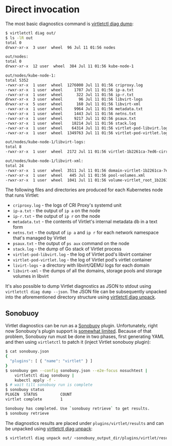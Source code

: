 # Direct invocation

The most basic diagnostics command is [virtletctl diag dump](virtletctl/virtletctl_diag_dump.md):
```bash
$ virtletctl diag out/
$ ls -lR out
total 0
drwxr-xr-x  3 user  wheel  96 Jul 11 01:56 nodes

out/nodes:
total 0
drwxr-xr-x  12 user  wheel  384 Jul 11 01:56 kube-node-1

out/nodes/kube-node-1:
total 5352
-rwxr-xr-x  1 user  wheel  1276000 Jul 11 01:56 criproxy.log
-rwxr-xr-x  1 user  wheel     1787 Jul 11 01:56 ip-a.txt
-rwxr-xr-x  1 user  wheel      322 Jul 11 01:56 ip-r.txt
drwxr-xr-x  3 user  wheel       96 Jul 11 01:56 libvirt-logs
drwxr-xr-x  5 user  wheel      160 Jul 11 01:56 libvirt-xml
-rwxr-xr-x  1 user  wheel     9964 Jul 11 01:56 metadata.txt
-rwxr-xr-x  1 user  wheel     1443 Jul 11 01:56 netns.txt
-rwxr-xr-x  1 user  wheel     9217 Jul 11 02:56 psaux.txt
-rwxr-xr-x  1 user  wheel    18214 Jul 11 01:56 stack.log
-rwxr-xr-x  1 user  wheel    64314 Jul 11 01:56 virtlet-pod-libvirt.log
-rwxr-xr-x  1 user  wheel  1349763 Jul 11 01:56 virtlet-pod-virtlet.log

out/nodes/kube-node-1/libvirt-logs:
total 8
-rwxr-xr-x  1 user  wheel  2172 Jul 11 01:56 virtlet-1b2261ca-7ed6-cirros-vm.log

out/nodes/kube-node-1/libvirt-xml:
total 24
-rwxr-xr-x  1 user  wheel  3511 Jul 11 01:56 domain-virtlet-1b2261ca-7ed6-cirros-vm.xml
-rwxr-xr-x  1 user  wheel   445 Jul 11 01:56 pool-volumes.xml
-rwxr-xr-x  1 user  wheel  1041 Jul 11 01:56 volume-virtlet_root_1b2261ca-7ed6-58e7-58de-0eef2c9d5320.xml
```

The following files and directories are produced for each Kubernetes
node that runs Virtlet:

* `criproxy.log` - the logs of CRI Proxy's systemd unit
* `ip-a.txt` - the output of `ip a` on the node
* `ip-r.txt` - the output of `ip r` on the node
* `metadata.txt` - the contents of Virtlet's internal metadata db in a text form
* `netns.txt` - the output of `ip a` and `ip r` for each network
  namespace that's managed by Virtlet
* `psaux.txt` - the output of `ps aux` command on the node
* `stack.log` - the dump of Go stack of Virtlet process
* `virtlet-pod-libvirt.log` - the log of Virtlet pod's libvirt container
* `virtlet-pod-virtlet.log` - the log of Virtlet pod's virtlet container
* `livirt-logs` - a directory with libvirt/QEMU logs for each domain
* `libvirt-xml` - the dumps of all the domains, storage pools and storage volumes in libvirt

It's also possible to dump Virtlet diagnostics as JSON to stdout using
`virtletctl diag dump --json`. The JSON file can be subsequently
unpacked into the aforementioned directory structure using
[virtletctl diag unpack](virtletctl/virtletctl_diag_unpack.md).

## Sonobuoy

Virtlet diagnostics can be run as a
[Sonobuoy](https://github.com/heptio/sonobuoy) plugin.  Unfortunately,
right now Sonobuoy's plugin support is
[somewhat limited](https://github.com/heptio/sonobuoy/issues/405). Because
of that problem, Sonobuoy run must be done in two phases, first
generating YAML and then using `virtletctl` to patch it (inject
Virtlet sonobuoy plugin):
```bash
$ cat sonobuoy.json
{
  "plugins": [ { "name": "virtlet" } ]
}
$ sonobuoy gen --config sonobuoy.json --e2e-focus nosuchtest |
    virtletctl diag sonobuoy |
    kubectl apply -f -
$ # wait till sonobuoy run is complete
$ sonobuoy status
PLUGIN  STATUS          COUNT
virtlet complete        1

Sonobuoy has completed. Use `sonobuoy retrieve` to get results.
$ sonobuoy retrieve
```

The diagnostics results are placed under `plugins/virtlet/results` and
can be unpacked using [virtletctl diag unpack](virtletctl/virtletctl_diag_unpack.md):
```bash
$ virtletctl diag unpack out/ <sonobuoy_output_dir/plugins/virtlet/results
```
